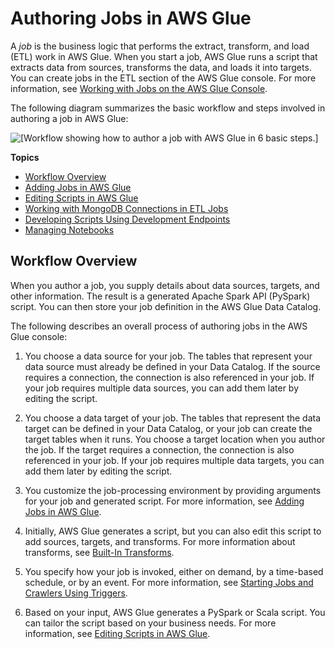 # Authoring Jobs in AWS Glue<a name="author-job"></a>

A *job* is the business logic that performs the extract, transform, and load \(ETL\) work in AWS Glue\. When you start a job, AWS Glue runs a script that extracts data from sources, transforms the data, and loads it into targets\. You can create jobs in the ETL section of the AWS Glue console\. For more information, see [Working with Jobs on the AWS Glue Console](console-jobs.md)\.

The following diagram summarizes the basic workflow and steps involved in authoring a job in AWS Glue:

![\[Workflow showing how to author a job with AWS Glue in 6 basic steps.\]](http://docs.aws.amazon.com/glue/latest/dg/images/AuthorJob-overview.png)

**Topics**
+ [Workflow Overview](#author-job-workflow)
+ [Adding Jobs in AWS Glue](add-job.md)
+ [Editing Scripts in AWS Glue](edit-script.md)
+ [Working with MongoDB Connections in ETL Jobs](integrate-with-mongo-db.md)
+ [Developing Scripts Using Development Endpoints](dev-endpoint.md)
+ [Managing Notebooks](notebooks-with-glue.md)

## Workflow Overview<a name="author-job-workflow"></a>

When you author a job, you supply details about data sources, targets, and other information\. The result is a generated Apache Spark API \(PySpark\) script\. You can then store your job definition in the AWS Glue Data Catalog\.

The following describes an overall process of authoring jobs in the AWS Glue console:

1. You choose a data source for your job\. The tables that represent your data source must already be defined in your Data Catalog\. If the source requires a connection, the connection is also referenced in your job\. If your job requires multiple data sources, you can add them later by editing the script\.

1. You choose a data target of your job\. The tables that represent the data target can be defined in your Data Catalog, or your job can create the target tables when it runs\. You choose a target location when you author the job\. If the target requires a connection, the connection is also referenced in your job\. If your job requires multiple data targets, you can add them later by editing the script\.

1. You customize the job\-processing environment by providing arguments for your job and generated script\. For more information, see [Adding Jobs in AWS Glue](add-job.md)\.

1. Initially, AWS Glue generates a script, but you can also edit this script to add sources, targets, and transforms\. For more information about transforms, see [Built\-In Transforms](built-in-transforms.md)\.

1. You specify how your job is invoked, either on demand, by a time\-based schedule, or by an event\. For more information, see [Starting Jobs and Crawlers Using Triggers](trigger-job.md)\.

1. Based on your input, AWS Glue generates a PySpark or Scala script\. You can tailor the script based on your business needs\. For more information, see [Editing Scripts in AWS Glue](edit-script.md)\.